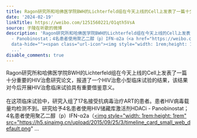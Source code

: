 ```yaml
---
title: Ragon研究所和哈佛医学院BWH的Lichterfeld组在今天上线的Cell上发表了一篇十分重要的HIV治愈研究论文，报道了一个HIV治愈小型临床试验的结果，该结果对今后开展H...
date: '2024-02-19'
linkTitle: https://weibo.com/1251560221/O1qth5VsA
source: 子陵在听歌的微博
description: 'Ragon研究所和哈佛医学院BWH的Lichterfeld组在今天上线的Cell上发表了一篇十分重要的HIV治愈研究论文，报道了一个HIV治愈小型临床试验的结果，该结果对今后开展HIV治愈临床试验具有重要借鉴意义。<br><br>在这项临床试验中，研究入组了17名接受抗病毒治疗ART的患者。患者HIV病毒载量均检测不到。研究给予4名患者使用HIV储藏库激活剂HDACi
  - Panobinostat；4名患者使用聚乙二醇（p）IFN-α2a（<a href="https://weibo.com/1251560221/3666610600460086"
  data-hide=""><span class="url-icon"><img style="width: 1rem;height: 1rem" src="https://h5.sinaimg.cn/upload/2015/09/25/3/timeline_card_small_web_default.png"
  ...'
disable_comments: true
---
```

Ragon研究所和哈佛医学院BWH的Lichterfeld组在今天上线的Cell上发表了一篇十分重要的HIV治愈研究论文，报道了一个HIV治愈小型临床试验的结果，该结果对今后开展HIV治愈临床试验具有重要借鉴意义。<br><br>在这项临床试验中，研究入组了17名接受抗病毒治疗ART的患者。患者HIV病毒载量均检测不到。研究给予4名患者使用HIV储藏库激活剂HDACi - Panobinostat；4名患者使用聚乙二醇（p）IFN-α2a（<a href="https://weibo.com/1251560221/3666610600460086" data-hide=""><span class="url-icon"><img style="width: 1rem;height: 1rem" src="https://h5.sinaimg.cn/upload/2015/09/25/3/timeline_card_small_web_default.png" ...